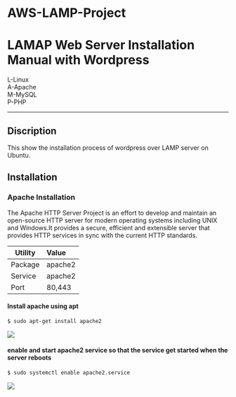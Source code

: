 # AWS-LAMP-Project
<h1> LAMAP Web Server Installation Manual with Wordpress </h1>

L-Linux <br>
A-Apache <br>
M-MySQL<br>
P-PHP <br>
<hr>
<h2> Discription </h2>
<p>
 This show the installation process of wordpress over LAMP server on Ubuntu.
 </p>
    
<h2> Installation </h2>
<h3>Apache Installation </h3>
<p> The Apache HTTP Server Project is an effort to develop and maintain an open-source HTTP server for modern operating systems including UNIX and Windows.It provides a secure, efficient and extensible server that provides HTTP services in sync with the current HTTP standards.</p>

|Utility  | Value |
|---------|:---------|
|Package  | apache2 |
|Service	| apache2	|
|Port			|	80,443	|

#### Install apache using apt
```bash
$ sudo apt-get install apache2
 ```
<img src="https://github.com/Petabytz/AWS-Projects/blob/master.d/Screenshot%20from%202019-07-13%2011-43-34.png">

#### enable and start apache2 service so that the service get started when the server reboots
```bash
$ sudo systemctl enable apache2.service
```
<img src="https://github.com/Petabytz/AWS-Projects/blob/master.d/Screenshot%20from%202019-07-13%2013-12-18.png">
